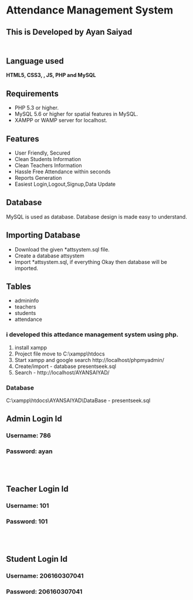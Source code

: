 # Attendance Management System
## This is Developed by Ayan Saiyad   <br><br>

## Language used  
**HTML5, CSS3, , JS, PHP and MySQL** 

## Requirements
  - PHP 5.3 or higher.
  - MySQL 5.6 or higher for spatial features in MySQL.
  - XAMPP or WAMP server for localhost. 

## Features
- User Friendly, Secured 
- Clean Students Information
- Clean Teachers Information
- Hassle Free Attendance within seconds
- Reports Generation 
- Easiest Login,Logout,Signup,Data Update 

## Database
MySQL is used as database. Database design is made easy to understand.
## Importing Database
- Download the given \*attsystem.sql file.
- Create a database attsystem
- Import \*attsystem.sql, if everything Okay then database will be imported.


## Tables
- admininfo
- teachers
- students
- attendance


### i developed this attedance management system using php.

1. install xampp
2. Project file move to C:\xampp\htdocs
3. Start xampp and google search http://localhost/phpmyadmin/
4. Create/import - database presentseek.sql
5. Search - http://localhost/AYANSAIYAD/

### Database 
C:\xampp\htdocs\AYANSAIYAD\DataBase - presentseek.sql

## Admin Login Id
 ### Username: 786
 ### Password: ayan
 <br><br>
 
## Teacher Login Id
 ### Username: 101 
 ### Password: 101
<br><br>

## Student Login Id
 ### Username: 206160307041
 ### Password: 206160307041
